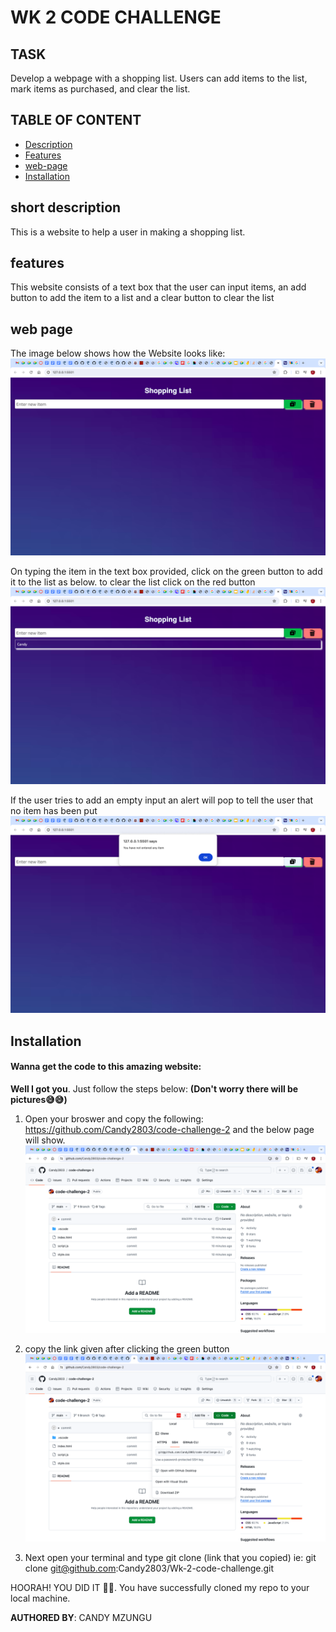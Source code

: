 # WK 2 CODE CHALLENGE

## TASK


Develop a webpage with a shopping list. Users can add items to the list, mark items as purchased, and clear the list.


## TABLE OF CONTENT

- [Description](#short-description)
- [Features](#features)
- [web-page](#web-page)
- [Installation](#Installation)

## short description

This is a website to help a user in making a shopping list.

## features
This website consists of a text box that the user can input items, an add button to add the item to a list and a clear button to clear the list 

## web page

The image below shows how the Website looks like:
![screenshot](./images/Screenshot%202024-07-06%20at%2012.44.31.png)

On typing the item in the text box provided, click on the green button to add it to the list as below. to clear the list click on the red button
![screenshot](./images/Screenshot%202024-07-06%20at%2012.47.04.png)

If the user tries to add an empty input an alert will pop to tell the user that no item has been put 
![screenshot](./images/Screenshot%202024-07-06%20at%2012.49.11.png)

## Installation

#### Wanna get the code to this amazing website:
**Well I got you**. Just follow the steps below:
**(Don't worry there will be pictures😅😅)**

1. Open your broswer and copy the following: https://github.com/Candy2803/code-challenge-2 and the below page will show.
![screenshot](./images/Screenshot%202024-07-06%20at%2012.50.14.png)

2. copy the link given after clicking the green button
![screenshot](./images/Screenshot%202024-07-06%20at%2012.51.07.png)

3. Next open your terminal and type git clone (link that you copied) ie: git clone git@github.com:Candy2803/Wk-2-code-challenge.git

HOORAH! YOU DID IT 🥳🥳. You have successfully cloned my repo to your local machine.

**AUTHORED BY**: CANDY MZUNGU